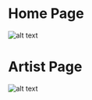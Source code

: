 # Home Page

![alt text](https://github.com/EylulAgci/Dionysus-Art-Gallery-Website/blob/main/Dionysus%20Home%20Page.jpg?raw=true)

# Artist Page

![alt text](https://github.com/EylulAgci/Dionysus-Art-Gallery-Website/blob/main/Dionysus%20Artist%20Page.jpg?raw=true)
